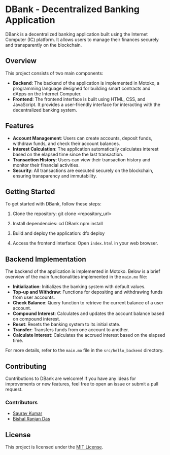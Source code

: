 # DBank - Decentralized Banking Application

DBank is a decentralized banking application built using the Internet Computer (IC) platform. It allows users to manage their finances securely and transparently on the blockchain.

## Overview

This project consists of two main components:
- **Backend**: The backend of the application is implemented in Motoko, a programming language designed for building smart contracts and dApps on the Internet Computer.
- **Frontend**: The frontend interface is built using HTML, CSS, and JavaScript. It provides a user-friendly interface for interacting with the decentralized banking system.

## Features

- **Account Management**: Users can create accounts, deposit funds, withdraw funds, and check their account balances.
- **Interest Calculation**: The application automatically calculates interest based on the elapsed time since the last transaction.
- **Transaction History**: Users can view their transaction history and monitor their financial activities.
- **Security**: All transactions are executed securely on the blockchain, ensuring transparency and immutability.

## Getting Started

To get started with DBank, follow these steps:

1. Clone the repository:
git clone <repository_url>

2. Install dependencies:
cd DBank
npm install

3. Build and deploy the application:
dfx deploy


4. Access the frontend interface:
Open `index.html` in your web browser.

## Backend Implementation

The backend of the application is implemented in Motoko. Below is a brief overview of the main functionalities implemented in the `main.mo` file:

- **Initialization**: Initializes the banking system with default values.
- **Top-up and Withdraw**: Functions for depositing and withdrawing funds from user accounts.
- **Check Balance**: Query function to retrieve the current balance of a user account.
- **Compound Interest**: Calculates and updates the account balance based on compound interest.
- **Reset**: Resets the banking system to its initial state.
- **Transfer**: Transfers funds from one account to another.
- **Calculate Interest**: Calculates the accrued interest based on the elapsed time.

For more details, refer to the `main.mo` file in the `src/hello_backend` directory.

## Contributing

Contributions to DBank are welcome! If you have any ideas for improvements or new features, feel free to open an issue or submit a pull request.

### Contributors

- [Saurav Kumar](https://github.com/the-sauravkumar)
- [Bishal Ranjan Das](https://github.com/bishalTheUnpredictable)

## License

This project is licensed under the [MIT License](LICENSE).
